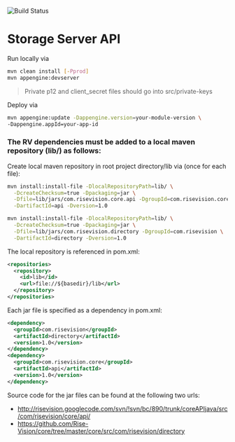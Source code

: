 ![Build Status](http://devtools1.risevision.com:8080/job/Storage-Server-BranchPush/badge/icon)

Storage Server API 
=================

Run locally via
``` bash
mvn clean install [-Pprod]
mvn appengine:devserver
```

> Private p12 and client_secret files should go into src/private-keys

Deploy via
``` bash
mvn appengine:update -Dappengine.version=your-module-version \
-Dappengine.appId=your-app-id
```

### The RV dependencies must be added to a local maven repository (lib/) as follows:

Create local maven repository in root project directory/lib via (once for each file):

``` bash
mvn install:install-file -DlocalRepositoryPath=lib/ \
  -DcreateChecksum=true -Dpackaging=jar \
  -Dfile=lib/jars/com.risevision.core.api -DgroupId=com.risevision.core \
  -DartifactId=api -Dversion=1.0

mvn install:install-file -DlocalRepositoryPath=lib/ \
  -DcreateChecksum=true -Dpackaging=jar \
  -Dfile=lib/jars/com.risevision.directory -DgroupId=com.risevision \
  -DartifactId=directory -Dversion=1.0
```

The local repository is referenced in pom.xml:
``` xml
<repositories>
  <repository>
    <id>lib</id>
    <url>file://${basedir}/lib</url>
  </repository>
</repositories>
```

Each jar file is specified as a dependency in pom.xml:
``` xml
<dependency>
  <groupId>com.risevision</groupId>
  <artifactId>directory</artifactId>
  <version>1.0</version>
</dependency>
<dependency>
  <groupId>com.risevision.core</groupId>
  <artifactId>api</artifactId>
  <version>1.0</version>
</dependency>
```

Source code for the jar files can be found at the following two urls:
 * http://risevision.googlecode.com/svn/!svn/bc/890/trunk/coreAPIjava/src/com/risevision/core/api/
 * https://github.com/Rise-Vision/core/tree/master/core/src/com/risevision/directory
